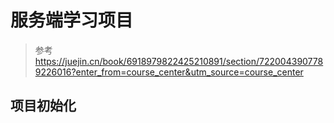 # 服务端学习项目

> 参考 https://juejin.cn/book/6918979822425210891/section/7220043907789226016?enter_from=course_center&utm_source=course_center

## 项目初始化
